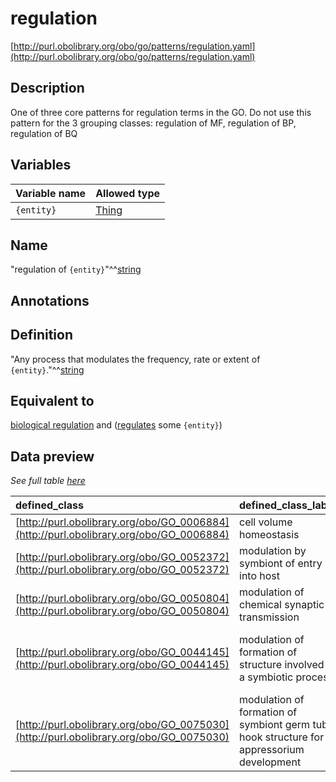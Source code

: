 # regulation

[http://purl.obolibrary.org/obo/go/patterns/regulation.yaml](http://purl.obolibrary.org/obo/go/patterns/regulation.yaml)

## Description

One of three core patterns for regulation terms in the GO. Do not use this pattern for the 3 grouping classes: regulation of MF, regulation of BP, regulation of BQ




## Variables

| Variable name | Allowed type |
|:--------------|:-------------|
| `{entity}` | [Thing](http://www.w3.org/2002/07/owl#Thing) |

## Name

"regulation of `{entity}`"^^[string](http://www.w3.org/2001/XMLSchema#string)

## Annotations



## Definition

"Any process that modulates the frequency, rate or extent of `{entity}`."^^[string](http://www.w3.org/2001/XMLSchema#string)

## Equivalent to

[biological regulation](http://purl.obolibrary.org/obo/GO_0065007)  and ([regulates](http://purl.obolibrary.org/obo/RO_0002211) some `{entity}`)







## Data preview

*See full table [here](https://github.com/geneontology/go-ontology/tree/master/src/design_patterns/regulation.tsv)*

| defined_class | defined_class_label | entity | entity_label |
|:--|:--|:--|:--|
| [http://purl.obolibrary.org/obo/GO_0006884](http://purl.obolibrary.org/obo/GO_0006884) | cell volume homeostasis | [http://purl.obolibrary.org/obo/OBA_0000056](http://purl.obolibrary.org/obo/OBA_0000056) | cell volume |
| [http://purl.obolibrary.org/obo/GO_0052372](http://purl.obolibrary.org/obo/GO_0052372) | modulation by symbiont of entry into host | [http://purl.obolibrary.org/obo/GO_0044409](http://purl.obolibrary.org/obo/GO_0044409) | entry into host |
| [http://purl.obolibrary.org/obo/GO_0050804](http://purl.obolibrary.org/obo/GO_0050804) | modulation of chemical synaptic transmission | [http://purl.obolibrary.org/obo/GO_0007268](http://purl.obolibrary.org/obo/GO_0007268) | chemical synaptic transmission |
| [http://purl.obolibrary.org/obo/GO_0044145](http://purl.obolibrary.org/obo/GO_0044145) | modulation of formation of structure involved in a symbiotic process | [http://purl.obolibrary.org/obo/GO_0044111](http://purl.obolibrary.org/obo/GO_0044111) | formation of structure involved in a symbiotic process |
| [http://purl.obolibrary.org/obo/GO_0075030](http://purl.obolibrary.org/obo/GO_0075030) | modulation of formation of symbiont germ tube hook structure for appressorium development | [http://purl.obolibrary.org/obo/GO_0075029](http://purl.obolibrary.org/obo/GO_0075029) | formation of appressorium germ tube hook structure |

